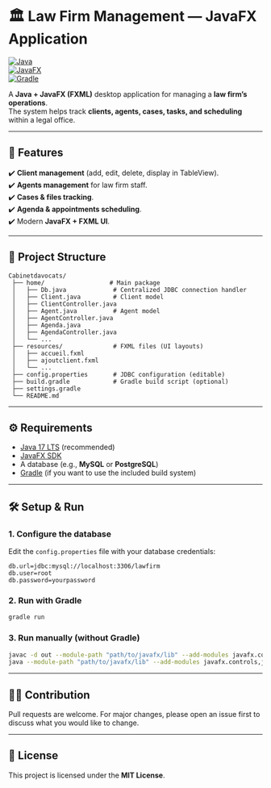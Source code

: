 # 🏛️ Law Firm Management — JavaFX Application  

[![Java](https://img.shields.io/badge/Java-17-blue.svg)](https://adoptopenjdk.net/)  
[![JavaFX](https://img.shields.io/badge/JavaFX-21-green.svg)](https://openjfx.io/)  
[![Gradle](https://img.shields.io/badge/Gradle-Build%20Tool-orange.svg)](https://gradle.org/)  

A **Java + JavaFX (FXML)** desktop application for managing a **law firm’s operations**.  
The system helps track **clients, agents, cases, tasks, and scheduling** within a legal office.  

---

## 🚀 Features  
✔️ **Client management** (add, edit, delete, display in TableView).  
✔️ **Agents management** for law firm staff.  
✔️ **Cases & files tracking**.  
✔️ **Agenda & appointments scheduling**.  
✔️ Modern **JavaFX + FXML UI**.  

---

## 📂 Project Structure  
```
Cabinetdavocats/
 ├── home/                  # Main package
 │   ├── Db.java             # Centralized JDBC connection handler
 │   ├── Client.java         # Client model
 │   ├── ClientController.java
 │   ├── Agent.java          # Agent model
 │   ├── AgentController.java
 │   ├── Agenda.java
 │   ├── AgendaController.java
 │   └── ...
 ├── resources/              # FXML files (UI layouts)
 │   ├── accueil.fxml
 │   ├── ajoutclient.fxml
 │   └── ...
 ├── config.properties       # JDBC configuration (editable)
 ├── build.gradle            # Gradle build script (optional)
 ├── settings.gradle
 └── README.md
```  

---

## ⚙️ Requirements  
- [Java 17 LTS](https://adoptopenjdk.net/) (recommended)  
- [JavaFX SDK](https://openjfx.io/)  
- A database (e.g., **MySQL** or **PostgreSQL**)  
- [Gradle](https://gradle.org/) (if you want to use the included build system)  

---

## 🛠️ Setup & Run  

### 1. Configure the database  
Edit the `config.properties` file with your database credentials:  
```properties
db.url=jdbc:mysql://localhost:3306/lawfirm
db.user=root
db.password=yourpassword
```

### 2. Run with Gradle  
```bash
gradle run
```

### 3. Run manually (without Gradle)  
```bash
javac -d out --module-path "path/to/javafx/lib" --add-modules javafx.controls,javafx.fxml home/*.java
java --module-path "path/to/javafx/lib" --add-modules javafx.controls,javafx.fxml home.Main
```

---

## 🧑‍💻 Contribution  
Pull requests are welcome. For major changes, please open an issue first to discuss what you would like to change.  

---

## 📜 License  
This project is licensed under the **MIT License**.  
